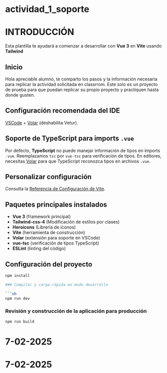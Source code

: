 # actividad_1_soporte

# INTRODUCCIÓN
Esta plantilla te ayudará a comenzar a desarrollar con **Vue 3** en **Vite** usando **Tailwind**

## Inicio 
Hola apreciable alumno, te comparto los pasos y la información necesaria para replicar la actividad solicitada en classrrom.
Este solo es un proyecto de prueba para que puedan replicar su propio proyecto y practiquen hasta donde gusten.

## Configuración recomendada del IDE

[VSCode](https://code.visualstudio.com/) + [Volar](https://marketplace.visualstudio.com/items?itemName=Vue.volar) (deshabilita Vetur).

## Soporte de TypeScript para imports `.vue`

Por defecto, **TypeScript** no puede manejar información de tipos en imports `.vue`. Reemplazamos `tsc` por `vue-tsc` para verificación de tipos. En editores, necesitas [Volar](https://marketplace.visualstudio.com/items?itemName=Vue.volar) para que TypeScript reconozca tipos en archivos `.vue`.

## Personalizar configuración

Consulta la [Referencia de Configuración de Vite](https://vite.dev/config/).

## Paquetes principales instalados

- **Vue 3** (framework principal)
- **Tailwind-css-4** (Modificación de estilos por clases)
- **Heroicons** (Librería de iconos)
- **Vite** (herramienta de construcción)
- **Volar** (extensión para soporte en VSCode)
- **vue-tsc** (verificación de tipos TypeScript)
- **ESLint** (linting del código)

## Configuración del proyecto

```sh
npm install

### Compilar y carga-rápida en modo desarrollo

```sh
npm run dev
```

### Revisión y construcción de la aplicación para producción

```sh
npm run build
```
# 7-02-2025
# 7-02-2025

